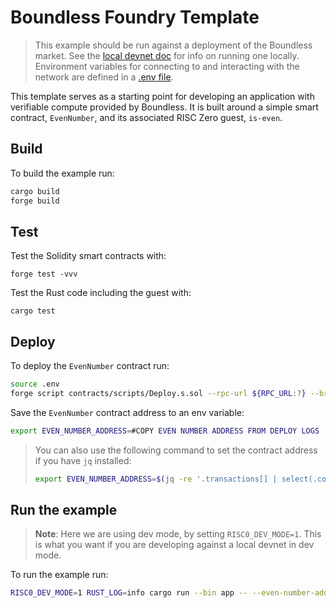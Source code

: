 # Boundless Foundry Template

> This example should be run against a deployment of the Boundless market.
> See the [local devnet doc][local-devnet-guide] for info on running one locally.
> Environment variables for connecting to and interacting with the network are defined in a [.env file](./.env).

This template serves as a starting point for developing an application with verifiable compute provided by Boundless.
It is built around a simple smart contract, `EvenNumber`, and its associated RISC Zero guest, `is-even`.

## Build

To build the example run:

```bash
cargo build
forge build
```

## Test

Test the Solidity smart contracts with:

```
forge test -vvv
```

Test the Rust code including the guest with:

```
cargo test
```

## Deploy

To deploy the `EvenNumber` contract run:

```bash
source .env
forge script contracts/scripts/Deploy.s.sol --rpc-url ${RPC_URL:?} --broadcast -vv
```

Save the `EvenNumber` contract address to an env variable:

<!-- TODO: Update me -->
```bash
export EVEN_NUMBER_ADDRESS=#COPY EVEN NUMBER ADDRESS FROM DEPLOY LOGS
```

> You can also use the following command to set the contract address if you have `jq` installed:
>
> ```bash
> export EVEN_NUMBER_ADDRESS=$(jq -re '.transactions[] | select(.contractName == "EvenNumber") | .contractAddress' ./broadcast/Deploy.s.sol/31337/run-latest.json)
> ```

## Run the example

> **Note**: Here we are using dev mode, by setting `RISC0_DEV_MODE=1`.
> This is what you want if you are developing against a local devnet in dev mode.

To run the example run:

```bash
RISC0_DEV_MODE=1 RUST_LOG=info cargo run --bin app -- --even-number-address ${EVEN_NUMBER_ADDRESS:?} --number 4
```

<!-- TODO: Update link once docs are public -->
[local-devnet-guide]: https://silver-guacamole-kgzmnmn.pages.github.io/broker/local_devnet.html
